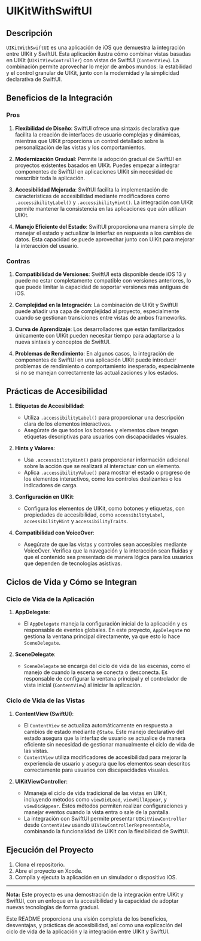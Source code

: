 # UIKitWithSwiftUI

## Descripción

`UIKitWithSwiftUI` es una aplicación de iOS que demuestra la integración entre UIKit y SwiftUI. Esta aplicación ilustra cómo combinar vistas basadas en UIKit (`UIKitViewController`) con vistas de SwiftUI (`ContentView`). La combinación permite aprovechar lo mejor de ambos mundos: la estabilidad y el control granular de UIKit, junto con la modernidad y la simplicidad declarativa de SwiftUI.

## Beneficios de la Integración

### Pros

1. **Flexibilidad de Diseño**: SwiftUI ofrece una sintaxis declarativa que facilita la creación de interfaces de usuario complejas y dinámicas, mientras que UIKit proporciona un control detallado sobre la personalización de las vistas y los comportamientos.
   
2. **Modernización Gradual**: Permite la adopción gradual de SwiftUI en proyectos existentes basados en UIKit. Puedes empezar a integrar componentes de SwiftUI en aplicaciones UIKit sin necesidad de reescribir toda la aplicación.
   
3. **Accesibilidad Mejorada**: SwiftUI facilita la implementación de características de accesibilidad mediante modificadores como `.accessibilityLabel()` y `.accessibilityHint()`. La integración con UIKit permite mantener la consistencia en las aplicaciones que aún utilizan UIKit.
   
4. **Manejo Eficiente del Estado**: SwiftUI proporciona una manera simple de manejar el estado y actualizar la interfaz en respuesta a los cambios de datos. Esta capacidad se puede aprovechar junto con UIKit para mejorar la interacción del usuario.

### Contras

1. **Compatibilidad de Versiones**: SwiftUI está disponible desde iOS 13 y puede no estar completamente compatible con versiones anteriores, lo que puede limitar la capacidad de soportar versiones más antiguas de iOS.
   
2. **Complejidad en la Integración**: La combinación de UIKit y SwiftUI puede añadir una capa de complejidad al proyecto, especialmente cuando se gestionan transiciones entre vistas de ambos frameworks.
   
3. **Curva de Aprendizaje**: Los desarrolladores que están familiarizados únicamente con UIKit pueden necesitar tiempo para adaptarse a la nueva sintaxis y conceptos de SwiftUI.
   
4. **Problemas de Rendimiento**: En algunos casos, la integración de componentes de SwiftUI en una aplicación UIKit puede introducir problemas de rendimiento o comportamiento inesperado, especialmente si no se manejan correctamente las actualizaciones y los estados.

## Prácticas de Accesibilidad

1. **Etiquetas de Accesibilidad**:
   - Utiliza `.accessibilityLabel()` para proporcionar una descripción clara de los elementos interactivos.
   - Asegúrate de que todos los botones y elementos clave tengan etiquetas descriptivas para usuarios con discapacidades visuales.

2. **Hints y Valores**:
   - Usa `.accessibilityHint()` para proporcionar información adicional sobre la acción que se realizará al interactuar con un elemento.
   - Aplica `.accessibilityValue()` para mostrar el estado o progreso de los elementos interactivos, como los controles deslizantes o los indicadores de carga.

3. **Configuración en UIKit**:
   - Configura los elementos de UIKit, como botones y etiquetas, con propiedades de accesibilidad, como `accessibilityLabel`, `accessibilityHint` y `accessibilityTraits`.

4. **Compatibilidad con VoiceOver**:
   - Asegúrate de que las vistas y controles sean accesibles mediante VoiceOver. Verifica que la navegación y la interacción sean fluidas y que el contenido sea presentado de manera lógica para los usuarios que dependen de tecnologías asistivas.

## Ciclos de Vida y Cómo se Integran

### Ciclo de Vida de la Aplicación

1. **AppDelegate**:
   - El `AppDelegate` maneja la configuración inicial de la aplicación y es responsable de eventos globales. En este proyecto, `AppDelegate` no gestiona la ventana principal directamente, ya que esto lo hace `SceneDelegate`.

2. **SceneDelegate**:
   - `SceneDelegate` se encarga del ciclo de vida de las escenas, como el manejo de cuando la escena se conecta o desconecta. Es responsable de configurar la ventana principal y el controlador de vista inicial (`ContentView`) al iniciar la aplicación.

### Ciclo de Vida de las Vistas

1. **ContentView (SwiftUI)**:
   - El `ContentView` se actualiza automáticamente en respuesta a cambios de estado mediante `@State`. Este manejo declarativo del estado asegura que la interfaz de usuario se actualice de manera eficiente sin necesidad de gestionar manualmente el ciclo de vida de las vistas.
   - `ContentView` utiliza modificadores de accesibilidad para mejorar la experiencia de usuario y asegura que los elementos sean descritos correctamente para usuarios con discapacidades visuales.

2. **UIKitViewController**:
   - Mmaneja el ciclo de vida tradicional de las vistas en UIKit, incluyendo métodos como `viewDidLoad`, `viewWillAppear`, y `viewDidAppear`. Estos métodos permiten realizar configuraciones y manejar eventos cuando la vista entra o sale de la pantalla.
   - La integración con SwiftUI permite presentar `UIKitViewController` desde `ContentView` usando `UIViewControllerRepresentable`, combinando la funcionalidad de UIKit con la flexibilidad de SwiftUI.

## Ejecución del Proyecto

1. Clona el repositorio.
2. Abre el proyecto en Xcode.
3. Compila y ejecuta la aplicación en un simulador o dispositivo iOS.

---

**Nota:** Este proyecto es una demostración de la integración entre UIKit y SwiftUI, con un enfoque en la accesibilidad y la capacidad de adoptar nuevas tecnologías de forma gradual.

Este README proporciona una visión completa de los beneficios, desventajas, y prácticas de accesibilidad, así como una explicación del ciclo de vida de la aplicación y la integración entre UIKit y SwiftUI.
